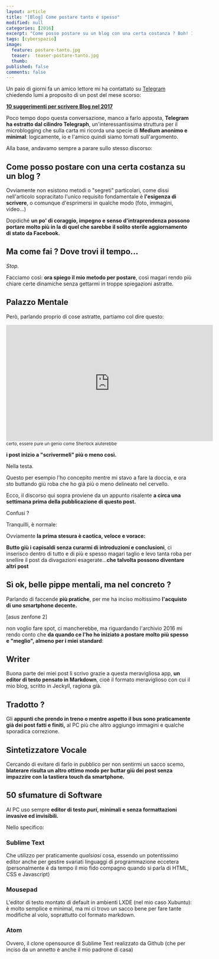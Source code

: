 ```yaml
---
layout: article
title: "[Blog] Come postare tanto e spesso"
modified: null
categories: [2016]
excerpt: "Come posso postare su un blog con una certa costanza ? Boh! Intanto vi spiego come faccio io, che magari vi torna utile"
tags: [cyberspazio]
image: 
  feature: postare-tanto.jpg
  teaser:  teaser-postare-tanto.jpg
  thumb: 
published: false
comments: false
---
```

Un paio di giorni fa un amico lettore mi ha contattato su [Telegram](http://xabacadabra.com/2016/telegram/) chiedendo lumi a proposito di un post del mese scorso: 

[**10 suggerimenti per scrivere Blog nel 2017**](http://xabacadabra.com/2016/Scrivere-Blog-nel-nel-2017/)

Poco tempo dopo questa conversazione, manco a farlo apposta, **Telegram ha estratto dal cilindro Telegraph**, un'interessantissima struttura per il microblogging che sulla carta mi ricorda una specie di **Medium anonimo e minimal**: logicamente, io e l'amico quindi siamo tornati sull'argomento.

Alla base, andavamo sempre a parare sullo stesso discorso:

## Come posso postare con una certa costanza su un blog ?

Ovviamente non esistono metodi o "segreti" particolari, come dissi nell'articolo sopracitato l'unico requisito fondamentale è **l'esigenza di scrivere**, o comunque d'esprimersi in qualche modo (foto, immagini, video...)

Dopdiché **un po' di coraggio, impegno e senso d'intraprendenza possono portare molto più in la di quel che sarebbe il solito sterile aggiornamento di stato da Facebook.**

## Ma come fai ? Dove trovi il tempo...

_Stop._

Facciamo così: **ora spiego il mio metodo per postare**, così magari rendo più chiare certe dinamiche senza gettarmi in troppe spiegazioni astratte.

## Palazzo Mentale

Però, parlando proprio di cose astratte, partiamo col dire questo:

<iframe width="560" height="315" src="https://www.youtube.com/embed/0FSKTndbwVo" frameborder="0" allowfullscreen></iframe>
<small>certo, essere pure un genio come Sherlock aiuterebbe</small>

**i post inizio a "scrivermeli" più o meno così.**

Nella testa.

Questo per esempio l'ho concepito mentre mi stavo a fare la doccia, e ora sto buttando giù roba che ho già più o meno delineato nel cervello.

Ecco, il discorso qui sopra proviene da un appunto risalente **a circa una settimana prima della pubblicazione di questo post.**

Confusi ?

Tranquilli, è normale:

Ovviamente **la prima stesura è caotica, veloce e vorace:** 

**Butto giù i capisaldi senza curarmi di introduzioni e conclusioni**, ci inserisco dentro di tutto e di più e spesso magari taglio e levo tanta roba per snellire il post da divagazioni esagerate...**che talvolta possono diventare altri post**

## Sì ok, belle pippe mentali, ma nel concreto ?

Parlando di faccende **più pratiche**, per me ha inciso moltissimo **l'acquisto di uno smartphone decente.**

[asus zenfone 2]

non voglio fare spot, ci mancherebbe, ma riguardando l'archivio 2016 mi rendo conto che **da quando ce l'ho ho iniziato a postare molto più spesso e "meglio", almeno per i miei standard**:

## Writer

Buona parte dei miei post lì scrivo grazie a questa meravigliosa app, **un editor di testo pensato in Markdown**, cioè il formato meraviglioso con cui il mio blog, scritto in Jeckyll, ragiona già.

## Tradotto ?

Gli **appunti che prendo in treno o mentre aspetto il bus sono praticamente già dei post fatti e finiti,** al PC più che altro aggiungo immagini e qualche sporadica correzione.

## Sintetizzatore Vocale

Cercando di evitare di farlo in pubblico per non sentirmi un sacco scemo, **blaterare risulta un altro ottimo modo per buttar giù dei post senza impazzire con la tastiera touch da smartphone.** 

## 50 sfumature di Software

Al PC uso sempre **editor di testo _puri_, minimali e senza formattazioni invasive ed invisibili.**

Nello specifico:

### Sublime Text

Che utilizzo per praticamente _qualsiasi_ cosa, essendo un potentissimo editor anche per gestire svariati linguaggi di programmazione eccetera (personalmente è da tempo il mio fido compagno quando si parla di HTML, CSS e Javascript)

### Mousepad

L'editor di testo montato di default in ambienti LXDE (nel mio caso Xubuntu): è molto semplice e minimal, ma mi ci trovo un sacco bene per fare tante modifiche al volo, soprattutto col formato markdown.

### Atom

Ovvero, il clone opensource di Sublime Text realizzato da Github (che per inciso da un annetto è anche il mio padrone di casa)